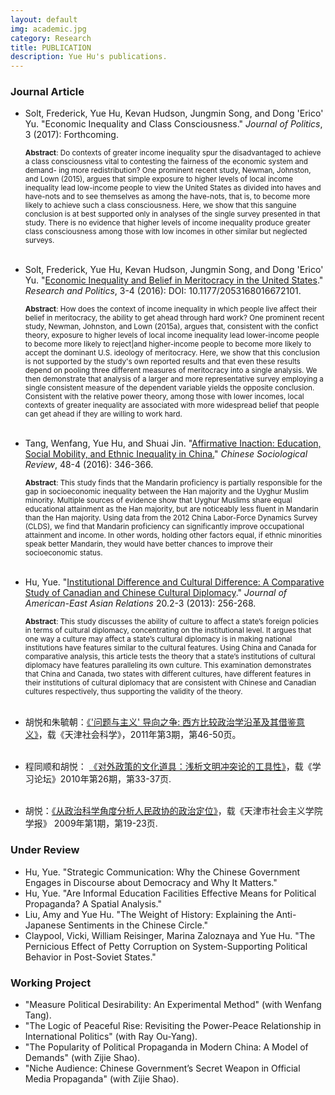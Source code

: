 ```yaml
---
layout: default
img: academic.jpg
category: Research
title: PUBLICATION
description: Yue Hu's publications.
---
```


### Journal Article
* Solt, Frederick, Yue Hu, Kevan Hudson, Jungmin Song, and Dong 'Erico' Yu. "Economic Inequality and Class Consciousness." *Journal of Politics*, 3 (2017): Forthcoming.
    
    <sub>**Abstract**: Do contexts of greater income inequality spur the disadvantaged to achieve a class consciousness vital to contesting the fairness of the economic system and demand- ing more redistribution? One prominent recent study, Newman, Johnston, and Lown (2015), argues that simple exposure to higher levels of local income inequality lead low-income people to view the United States as divided into haves and have-nots and to see themselves as among the have-nots, that is, to become more likely to achieve such a class consciousness. Here, we show that this sanguine conclusion is at best supported only in analyses of the single survey presented in that study. There is no evidence that higher levels of income inequality produce greater class consciousness among those with low incomes in other similar but neglected surveys.</sub><br><br>

* Solt, Frederick, Yue Hu, Kevan Hudson, Jungmin Song, and Dong 'Erico' Yu. "[Economic Inequality and Belief in Meritocracy in the United States](http://rap.sagepub.com/content/3/4/2053168016672101)." *Research and Politics*, 3-4 (2016): DOI: 10.1177/2053168016672101.
    
    <sub>**Abstract**: How does the context of income inequality in which people live affect their belief in meritocracy, the ability to get ahead through hard work? One prominent recent study, Newman, Johnston, and Lown (2015a), argues that, consistent with the confict theory, exposure to higher levels of local income inequality lead lower-income people to become more likely to reject|and higher-income people to become more likely to accept the dominant U.S. ideology of meritocracy. Here, we show that this conclusion is not supported by the study's own reported results and that even these results depend on pooling three different measures of meritocracy into a single analysis. We then demonstrate that analysis of a larger and more representative survey employing a single consistent measure of the dependent variable yields the opposite conclusion. Consistent with the relative power theory, among those with lower incomes, local contexts of greater inequality are associated with more widespread belief that people can get ahead if they are willing to work hard.</sub><br><br>

* Tang, Wenfang, Yue Hu, and Shuai Jin. "[Affirmative Inaction: Education, Social Mobility, and Ethnic Inequality in China.](http://www.tandfonline.com/doi/abs/10.1080/21620555.2016.1202753)" *Chinese Sociological Review*, 48-4 (2016): 346-366.

    <sub>**Abstract**: This study finds that the Mandarin proficiency is partially responsible for the gap in socioeconomic inequality between the Han majority and the Uyghur Muslim minority. Multiple sources of evidence show that Uyghur Muslims share equal educational attainment as the Han majority, but are noticeably less fluent in Mandarin than the Han majority. Using data from the 2012 China Labor-Force Dynamics Survey (CLDS), we find that Mandarin proficiency can significantly improve occupational attainment and income. In other words, holding other factors equal, if ethnic minorities speak better Mandarin, they would have better chances to improve their socioeconomic status.</sub><br><br>

* Hu, Yue. "[Institutional Difference and Cultural Difference: A Comparative Study of Canadian and Chinese Cultural Diplomacy](http://booksandjournals.brillonline.com/content/journals/10.1163/18765610-02003011)." *Journal of American-East Asian Relations* 20.2-3 (2013): 256-268.   

    <sub>**Abstract**: This study discusses the ability of culture to affect a state’s foreign policies in terms of cultural diplomacy, concentrating on the institutional level. It argues that one way a culture may affect a state’s cultural diplomacy is in making national institutions have features similar to the cultural features. Using China and Canada for comparative analysis, this article tests the theory that a state’s institutions of cultural diplomacy have features paralleling its own culture. This examination demonstrates that China and Canada, two states with different cultures, have different features in their institutions of cultural diplomacy that are consistent with Chinese and Canadian cultures respectively, thus supporting the validity of the theory.</sub><br><br>

* 胡悦和朱毓朝：[《'问题与主义' 导向之争: 西方比较政治学沿革及其借鉴意义》](http://www.cnki.net/KCMS/detail/detail.aspx?QueryID=4&CurRec=1&recid=&filename=TJSK201103008&dbname=CJFD1112&dbcode=CJFQ&pr=&urlid=&yx=&v=MTk2MjNZWmJHNEg5RE1ySTlGYklSOGVYMUx1eFlTN0RoMVQzcVRyV00xRnJDVVJMNmZZT1pxRmlubVc3ckFNU2Y=)，载《天津社会科学》，2011年第3期，第46-50页。  <br><br>
* 程同顺和胡悦： [《对外政策的文化道具：浅析文明冲突论的工具性》](http://www.cnki.com.cn/Article/CJFDTOTAL-XXNT201002009.htm)，载《学习论坛》2010年第26期，第33-37页. <br><br>
* 胡悦：[《从政治科学角度分析人民政协的政治定位》](http://www.cnki.com.cn.dincheng.cn/Article/CJFDTOTAL-TJSH200901008.htm)，载《天津市社会主义学院学报》 2009年第1期，第19-23页.


### Under Review

* Hu, Yue. "Strategic Communication: Why the Chinese Government Engages in Discourse about Democracy and Why It Matters."
* Hu, Yue. "Are Informal Education Facilities Effective Means for Political Propaganda? A Spatial Analysis."
* Liu, Amy and Yue Hu. "The Weight of History: Explaining the Anti-Japanese Sentiments in the Chinese Circle."
* Claypool, Vicki, William Reisinger, Marina Zaloznaya and Yue Hu. "The Pernicious Effect of Petty Corruption on System-Supporting Political Behavior in Post-Soviet States."

### Working Project

* "Measure Political Desirability: An Experimental Method" (with Wenfang Tang).
* "The Logic of Peaceful Rise: Revisiting the Power-Peace Relationship in International Politics" (with Ray Ou-Yang).
* "The Popularity of Political Propaganda in Modern China: A Model of Demands" (with Zijie Shao).
* "Niche Audience: Chinese Government’s Secret Weapon in Official Media Propaganda" (with Zijie Shao).

